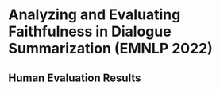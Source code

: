 # Analyzing and Evaluating Faithfulness in Dialogue Summarization (EMNLP 2022)

## Human Evaluation Results

